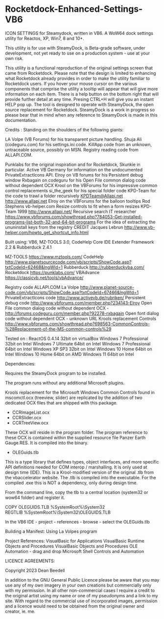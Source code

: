 # Rocketdock-Enhanced-Settings-VB6

ICON SETTINGS for Steamydock, written in VB6. A WoW64 dock settings
utility for Reactos, XP, Win7, 8 and 10+.

This utility is for use with SteamyDock, is Beta-grade software, under
development, not yet ready to use on a production system - use at your
own risk.

This utility is a functional reproduction of the original settings screen that came from Rocketdock. Please note that the design is limited to enhancing what Rocketdock already provides in order to make the utility familiar to Rocketdock users. If you hover your mouse cursor on the various components that comprise the utility a tooltip will appear that will give more information on each item. There is a help button on the bottom right that will provide further detail at any time. Presing CTRL+H will give you an instant HELP pop up.
The tool is designed to operate with SteamyDock, the open source replacement for Rocketdock. SteamyDock is a work in progress so please bear that in mind when any reference to SteamyDock is made in this documentation.

Credits : Standing on the shoulders of the following giants:

   LA Volpe (VB Forums) for his transparent picture handling.
   Shuja Ali (codeguru.com) for his settings.ini code.
   KillApp code from an unknown, untraceable source, possibly on MSN.
   Registry reading code from ALLAPI.COM.
   
   Punklabs for the original inspiration and for Rocketdock, Skunkie in particular.
   Active VB Germany for information on the undocumented PrivateExtractIcons API.
   Elroy on VB forums for his Persistent debug window
   Rxbagain on codeguru for his Open File common dialog code without dependent OCX
   Krool on the VBForums for his impressive common control replacements
   si_the_geek for his special folder code
   KPD-Team for the code to trawl a folder recursively KPDTeam@Allapi.net http://www.allapi.net
   Elroy on the VBForums for the balloon tooltips
	Rod Stephens vb-helper.com Resize controls to fit when a form resizes
	KPD-Team 1999 http://www.allapi.net/ Recursive search
	IT researcher https://www.vbforums.com/showthread.php?784053-Get-installed-programs-list-both-32-and-64-bit-programs
	For the idea of extracting the ununinstall keys from the registry
	CREDIT Jacques Lebrun http://www.vb-helper.com/howto_get_shortcut_info.html

Built using: VB6, MZ-TOOLS 3.0, CodeHelp Core IDE Extender Framework 2.2 & Rubberduck 2.4.1

   MZ-TOOLS https://www.mztools.com/
   CodeHelp http://www.planetsourcecode.com/vb/scripts/ShowCode.asp?txtCodeId=62468&lngWId=1
   Rubberduck http://rubberduckvba.com/
   Rocketdock https://punklabs.com/
   VBAdvance  https://classicvb.net/tools/vbAdvance/
   	
   Registry code ALLAPI.COM
   La Volpe  http://www.planet-source-code.com/vb/scripts/ShowCode.asp?txtCodeId=67466&lngWId=1
   PrivateExtractIcons code http://www.activevb.de/rubriken/
   Persistent debug code http://www.vbforums.com/member.php?234143-Elroy
   Open File common dialog code without dependent OCX - http://forums.codeguru.com/member.php?92278-rxbagain
   Open font dialog code without dependent OCX - unknown URL
   Krools replacement Controls http://www.vbforums.com/showthread.php?698563-CommonControls-%28Replacement-of-the-MS-common-controls%29

Tested on :
ReactOS 0.4.14 32bit on virtualBox
Windows 7 Professional 32bit on Intel
Windows 7 Ultimate 64bit on Intel
Windows 7 Professional 64bit on Intel
Windows XP SP3 32bit on Intel
Windows 10 Home 64bit on Intel
Windows 10 Home 64bit on AMD
Windows 11 64bit on Intel

Dependencies:

Requires the SteamyDock program to be installed.

The program runs without any additional Microsoft plugins.

Krools replacement for the Microsoft Windows Common Controls found in
mscomctl.ocx (treeview, slider) are replicated by the addition of two
dedicated OCX files that are shipped with this package.

*   CCRImageList.ocx
*   CCRSlider.ocx
*   CCRTreeView.ocx

These OCX will reside in the program folder. The program reference to these 
OCX is contained within the supplied resource file Panzer Earth Gauge.RES. 
It is compiled into the binary.


* OLEGuids.tlb

This is a type library that defines types, object interfaces, and more specific 
API definitions needed for COM interop / marshalling. It is only used at design 
time (IDE). This is a Krool-modified version of the original .tlb from the 
vbaccelerator website. The .tlb is compiled into the executable.
For the compiled .exe this is NOT a dependency, only during design time.

From the command line, copy the tlb to a central location (system32 or wow64 
folder) and register it.

COPY OLEGUIDS.TLB %SystemRoot%\System32\
REGTLIB %SystemRoot%\System32\OLEGUIDS.TLB

In the VB6 IDE - project - references - browse - select the OLEGuids.tlb

Building a Manifest:
Using La Volpes program

Project References:
VisualBasic for Applications
VisualBasic Runtime Objects and Procedures
VisualBasic Objects and Procedures
OLE Automation - drag and drop
Microsoft Shell Controls and Automation

LICENCE AGREEMENTS:

Copyright 2023 Dean Beedell

In addition to the GNU General Public Licence please be aware that you may use
any of my own imagery in your own creations but commercially only with my
permission. In all other non-commercial cases I require a credit to the
original artist using my name or one of my pseudonyms and a link to my site.
With regard to the commercial use of incorporated images, permission and a
licence would need to be obtained from the original owner and creator, ie. me.
